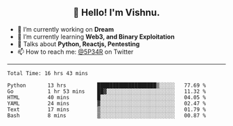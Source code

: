 <h2 align="center">👋 Hello! I'm Vishnu.</h2>


- 🔭 I’m currently working on **Dream**
- 🌱 I’m currently learning **Web3, and Binary Exploitation**
- 💬 Talks about **Python, Reactjs, Pentesting**
- 📫 How to reach me: [@5P34R](https://twitter.com/Vishnu27302693) on Twitter

---
<!--START_SECTION:waka-->

```text
Total Time: 16 hrs 43 mins

Python       13 hrs          ███████████████████▒░░░░░   77.69 %
Go           1 hr 53 mins    ██▓░░░░░░░░░░░░░░░░░░░░░░   11.32 %
HTML         40 mins         █░░░░░░░░░░░░░░░░░░░░░░░░   04.05 %
YAML         24 mins         ▓░░░░░░░░░░░░░░░░░░░░░░░░   02.47 %
Text         17 mins         ▒░░░░░░░░░░░░░░░░░░░░░░░░   01.79 %
Bash         8 mins          ▒░░░░░░░░░░░░░░░░░░░░░░░░   00.87 %
```

<!--END_SECTION:waka-->
